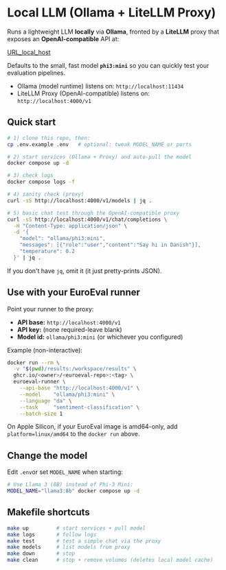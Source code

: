 # Local LLM (Ollama + LiteLLM Proxy)

Runs a lightweight LLM **locally** via **Ollama**, fronted by a **LiteLLM** proxy that exposes an **OpenAI-compatible** API at:

[URL_local_host](http://localhost:4000/v1)

Defaults to the small, fast model **`phi3:mini`** so you can quickly test your evaluation pipelines.

- Ollama (model runtime) listens on: `http://localhost:11434`
- LiteLLM Proxy (OpenAI-compatible) listens on: `http://localhost:4000/v1`

## Quick start

```bash
# 1) clone this repo, then:
cp .env.example .env   # optional: tweak MODEL_NAME or ports

# 2) start services (Ollama + Proxy) and auto-pull the model
docker compose up -d

# 3) check logs
docker compose logs -f

# 4) sanity check (proxy)
curl -sS http://localhost:4000/v1/models | jq .

# 5) basic chat test through the OpenAI-compatible proxy
curl -sS http://localhost:4000/v1/chat/completions \
  -H "Content-Type: application/json" \
  -d '{
    "model": "ollama/phi3:mini",
    "messages": [{"role":"user","content":"Say hi in Danish"}],
    "temperature": 0.2
  }' | jq .
```
If you don't have `jq`, omit it (it just pretty-prints JSON).

## Use with your EuroEval runner

Point your runner to the proxy:
- **API base:** `http://localhost:4000/v1`
- **API key:** (none required-leave blank)
- **Model id:** `ollama/phi3:mini` (or whichever you configured)

Example (non-interactive):
```bash
docker run --rm \
  -v "$(pwd)/results:/workspace/results" \
  ghcr.io/<owner>/<euroeval-repo>:<tag> \
  euroeval-runner \
    --api-base "http://localhost:4000/v1" \
    --model    "ollama/phi3:mini" \
    --language "da" \
    --task     "sentiment-classification" \
    --batch-size 1
```
On Apple Silicon, if your EuroEval image is amd64-only, add `platform=linux/amd64` to the `docker run` above. 

## Change the model 

Edit `.env`or set `MODEL_NAME` when starting: 

```bash
# Use Llama 3 (8B) instead of Phi-3 Mini:
MODEL_NAME="llama3:8b" docker compose up -d
```

## Makefile shortcuts 

```bash
make up         # start services + pull model
make logs       # follow logs
make test       # test a simple chat via the proxy
make models     # list models from proxy
make down       # stop
make clean      # stop + remove volumes (deletes local model cache)
```


